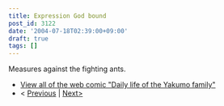 ```yaml
---
title: Expression God bound
post_id: 3122
date: '2004-07-18T02:39:00+09:00'
draft: true
tags: []
---
```


Measures against the fighting ants.

*   [View all of the web comic "Daily life of the Yakumo family"](https://danmaq.com/tag/yakumo-family?order=ASC)
*   < [Previous](https://danmaq.com/3121) | [Next>](https://danmaq.com/3123)
